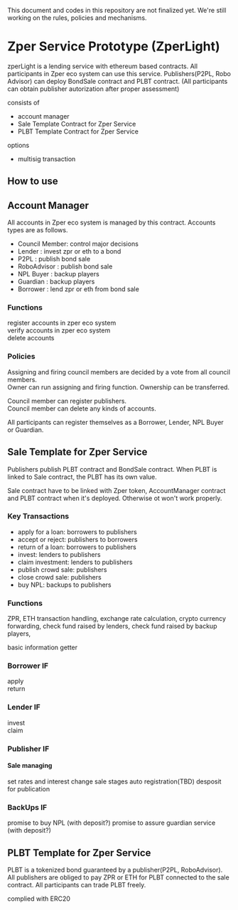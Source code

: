 This document and codes in this repository are not finalized yet.  We're still working on the rules, policies and mechanisms.

# Zper Service Prototype (ZperLight)
zperLight is a lending service with ethereum based contracts. All participants in Zper eco system can use this service.
Publishers(P2PL, Robo Advisor) can deploy BondSale contract and PLBT contract. (All participants can obtain publisher autorization after proper assessment)


consists of 
- account manager
- Sale Template Contract for Zper Service
- PLBT Template Contract for Zper Service 

options
- multisig transaction

## How to use


## Account Manager
All accounts in Zper eco system is managed by this contract.
Accounts types are as follows.
- Council Member: control major decisions
- Lender		: invest zpr or eth to a bond
- P2PL			: publish bond sale
- RoboAdvisor	: publish bond sale
- NPL Buyer		: backup players
- Guardian		: backup players
- Borrower		: lend zpr or eth from bond sale

### Functions
register accounts in zper eco system<br />
verify accounts in zper eco system<br />
delete accounts<br />

### Policies
Assigning and firing council members are decided by a vote from all council members.<br />
Owner can run assigning and firing function. Ownership can be transferred.<br />

Council member can register publishers.<br />
Council member can delete any kinds of accounts.<br />

All participants can register themselves as a Borrower, Lender, NPL Buyer or Guardian.

## Sale Template for Zper Service 
Publishers publish PLBT contract and BondSale contract. When PLBT is linked to Sale contract, the PLBT has its own value.

Sale contract have to be linked with Zper token, AccountManager contract and PLBT contract when it's deployed. Otherwise ot won't work properly.

### Key Transactions
- apply for a loan: borrowers to publishers
- accept or reject: publishers to borrowers
- return of a loan: borrowers to publishers
- invest: lenders to publishers
- claim investment: lenders to publishers
- publish crowd sale: publishers
- close crowd sale: publishers
- buy NPL: backups to publishers

### Functions
ZPR, ETH transaction handling,
exchange rate calculation,
crypto currency forwarding,
check fund raised by lenders,
check fund raised by backup players,

basic information getter

### Borrower IF
apply<br />
return<br />

### Lender IF
invest<br />
claim<br />

### Publisher IF
#### Sale managing
set rates and interest
change sale stages
auto registration(TBD)
desposit for publication

### BackUps IF
promise to buy NPL (with deposit?)
promise to assure guardian service (with deposit?)


## PLBT Template for Zper Service 
PLBT is a tokenized bond guaranteed by a publisher(P2PL, RoboAdvisor). All publishers are obliged to pay ZPR or ETH for PLBT connected to the sale contract.
All participants can trade PLBT freely.

complied with ERC20

